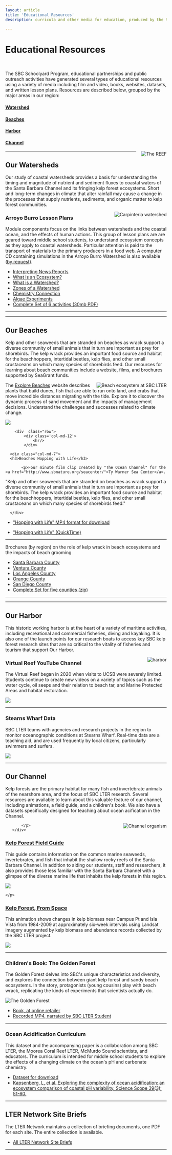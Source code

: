 ```yaml
---
layout: article
title: 'Educational Resources'
description: curricula and other media for education, produced by the SBC LTER

---
```


<h1>Educational Resources</h1>
<br>

<div id="main-container">
<div  class="row">
  <div class='col-md-8'>
	  <p>The SBC Schoolyard Program, educational partnerships and public outreach activities have generated several types of educational resources using a variety of media including film and video, books, websites, datasets, and written lesson plans. Resources are described below, grouped by the major areas in our region:</p>
	  <div class="row">
		  <div class="col-md-3">
			  <h4><a href="#watershed">Watershed</a></h4>
		  </div>
		  <div class="col-md-3">
			  <h4><a href="#beach">Beaches</a></h4>
		  </div>
		  <div class="col-md-3">
			  <h4><a href="#harbor">Harbor</a></h4>
		  </div>
		  <div class="col-md-3">
			  <h4><a href="#channel">Channel</a></h4>
		  </div>
	  </div>
	</div>
<div class='col-md-4'>
	<img class="img-thumbnail img-responsive img-center" src="/assets/img/education/IMG_0938-REEF-web.png"  alt="The REEF" style="float:right; PADDING-LEFT: 15px" /> 
	
</div>

<div  class="row">
  <div class='col-md-12'>
   <hr/>
  </div>
</div> <!-- close row -->

<!-- watershed 
-------------------------------------------------------------------------------------------------------------------------------------
-->

<div id="watershed" class="row">
    <div class="col-md-7">
		   <h2>Our Watersheds</h2>
		   <p>Our study of coastal watersheds provides a basis for understanding the timing and magnitude of nutrient and sediment fluxes to coastal waters of the Santa Barbara Channel and its fringing kelp forest ecosystems. Short and long-term changes in climate that alter rainfall may cause a change in the processes that supply nutrients, sediments, and organic matter to kelp forest communities. </p>
	   </div>
	   <div class="col-md-5">
		      <p>
		   	   <img class="img-thumbnail img-responsive img-center" src="/assets/img/education/carp_500.jpg"  alt="Carpinteria watershed" style="float:right; PADDING-LEFT: 15px" /> 
		      <!-- photo here beach_sbc-0008 -->
		   </p>
	   </div>
   </div>
   <div class="row">
	   <div class="col-md-1">
		   <!-- this is empty space to indent the lists -->
	   </div>
	      <div class="col-md-7"> 	  
   		  	<h3>Arroyo Burro Lesson Plans</h3>
  		 	<p>Module components focus on the links between watersheds and the coastal ocean, and the effects of human actions.  
			This group of lesson plans are are geared toward middle school students, to understand ecosystem concepts as they apply to coastal watersheds. Particular attention is paid to the transport of materials to the primary producers in a food web. A computer CD containing simulations in the Arroyo Burro Watershed is also available (<a href="mailto:sbclter@msi.ucsb.edu?subject=Request for SBC LTER - Arroyo Burro Virtual Tour CD">by request</a>). 
			</p>
   		</div>
   	 <div class="col-md-4 my-auto">
		 <ul>
			 <li class="margin-above-5">
				 <a href="/external/Outreach/AB_virtualtour/SBCLTER_AB_virtualTour_Interpreting_News_Media.pdf">Interpreting News Reports</a>
			 </li>
			 <li class="margin-above-5">
				 <a href="/external/Outreach/AB_virtualtour/SBCLTER_AB_virtualTour_What_is_an_Ecosystem.pdf">What is an Ecosystem?</a>
			 </li>
			 <li class="margin-above-5">
				 <a href="/external/Outreach/AB_virtualtour/SBCLTER_AB_virtualTour_What_is_a_Watershed.pdf">What is a Watershed?</a>
			 </li>
			 <li class="margin-above-5">
				 <a href="/external/Outreach/AB_virtualtour/SBCLTER_AB_virtualTour_Zones_of_a_Watershed.pdf">Zones of a Watershed</a>
			 </li>
			 <li class="margin-above-5">
				 <a href="/external/Outreach/AB_virtualtour/SBCLTER_AB_virtualTour_Chemistry_Connection.pdf">Chemistry Connection</a>
			 </li>
			 <li class="margin-above-5">
				 <a href="/external/lternet.edu/external/Outreach/AB_virtualtour/SBCLTER_AB_virtualTour_Algae_Experiments.pdf">Algae Experiments</a>
			 </li>
			 <li class="margin-above-5">
				 <a href="/external/Outreach/AB_virtualtour/SBCLTER_AB_virtualTour_6LessonPlans.pdf">Complete Set of 6 activities (30mb PDF)</a>
			 </li>
		 </ul>
	  </div> <!-- closes column -->
	</div> <!-- close row -->
<div  class="row">
            <div class='col-md-12'>
             <hr/>
			 <hr/>
            </div>
</div> <!-- close row -->

<!-- beach 
-------------------------------------------------------------------------------------------------------------------------------------
-->
<div id="beach" class="row">
    <div class="col-md-7">
		   <h2>Our Beaches</h2>
		   <p>Kelp and other seaweeds that are stranded on beaches as wrack support a diverse community of small animals that in turn are important as prey for shorebirds. The kelp wrack provides an important food source and habitat for the beachhoppers, intertidal beetles, kelp flies, and other small crustaceans on which many species of shorebirds feed. Our resources for learning about beach communities include a website, films, and brochures supported by SeaGrant funds.</p>
	   </div>
	   <div class="col-md-5">
		      <p>
		   	   <img class="img-thumbnail img-responsive img-center" src="/assets/img/education/beach_sbc-0008.jpg"  alt="Beach ecosystem at SBC LTER" style="float:right; PADDING-LEFT: 15px" /> 
		      <!-- photo here beach_sbc-0008 -->
		   </p>
	   </div>
   </div>
   
   
<div class="row">
	<div class="col-md-1">
		   <!-- this is empty space to indent the lists -->
	   </div>

   <div class="col-md-7">
   <p>The <a href="https://explorebeaches.msi.ucsb.edu/">Explore Beaches</a> website describes plants that build dunes, fish that are able to run onto land, and crabs that move incredible distances migrating with the tide. Explore it to discover the dynamic process of sand movement and the impacts of management decisions. Understand the challenges and successes  related to climate change.</p>
    
	
	
 
   </div>
   <div class="col-md-4">
	   <p><a href="https://explorebeaches.msi.ucsb.edu/"><img class="img-thumbnail img-responsive img-center" src="/assets/img/education/explore_beaches.png"></a> </p>
	</div>
	</div>
	
		<div  class="row">
			<div class='col-md-12'>
			    <hr/>
			</div>
   
   <div class="row">
   	<div class="col-md-1">
   		   <!-- this is empty space to indent the lists -->
   	   </div>  
   
      <div class="col-md-7">
      <h3>Beaches Hopping with Life</h3>
      
   		   <p>Four minute film clip created by "The Ocean Channel" for the <a href="http://www.sbnature.org/seacenter/">Ty Warner Sea Center</a>.
"Kelp and other seaweeds that are stranded on beaches as wrack support a diverse community of small animals that in turn are important as prey for shorebirds. The kelp wrack provides an important food source and habitat for the beachhoppers, intertidal beetles, kelp flies, and other small crustaceans on which many species of shorebirds feed."</p>
   	  
      </div>
  
   <div class="col-md-4 my-auto">
	   <!--  <img class="img-thumbnail img-responsive img-center float-right" src="/assets/img/education/hopping_w_life.png"  alt="Shorebirds on kelp" /> -->
   <ul>
		<li>
			<a href="/external/Outreach/Beach_Resources/HoppingWithLife_2004.m4v">
				"Hopping with Life" MP4 format for download</a>
		</li>
	</ul>
	<ul>
		<li>
			<a href="/external/Outreach/Beach_Resources/HoppingWithLife_2004.mov">
				"Hopping with Life" (QuickTime)</a>
		</li>
	</ul>
	
</div>
	
	
<div  class="row">
	<div class='col-md-12'>
	    <hr/>
	</div>
</div>


<div class="row">
	<div class="col-md-1">
		   <!-- this is empty space to indent the lists -->
	   </div>

   <div class="col-md-7 my-auto">
   <p>Brochures (by region) on the role of kelp wrack in beach ecosystems and the impacts of beach grooming</p>
</div>
<div class="col-md-4">
	<ul>
		<li class="">
			<a href="/external/Outreach/Beach_Resources/SeaGrant-Dugan_SB.pdf">Santa Barbara County</a>
		</li>
		<li class="">
			<a href="/external/Outreach/Beach_Resources/SeaGrant-Dugan_Ventura.pdf">Ventura County</a>
		</li>
		<li class="">
			<a href="/external/Outreach/Beach_Resources/SeaGrant-Dugan_LA.pdf">Los Angeles County</a>
		</li>
		<li class="">
			<a href="/external/Outreach/Beach_Resources/SeaGrant-Dugan_OC.pdf">Orange County</a>
		</li>
		<li class="">
			<a href="/external/Outreach/Beach_Resources/SeaGrant-Dugan_SD.pdf">San Diego County</a>
		</li>
		<li class="">
			<a href="/external/Outreach/Beach_Resources/SeaGrant_Dugan_socal_counties.zip">Complete Set for five counties (zip)</a>
		</li>
	</ul>
   

</div> <!-- closes column -->
</div> <!-- close row -->


<div  class="row">
            <div class='col-md-12'>
             <hr/>
            </div>
</div> <!-- close row -->


<div class="divider py-1 bg-dark"><hr></div>


<!-- Harbor
-------------------------------------------------------------------------------------------------------------------------------------
-->

<div id="harbor" class="row">
    <div class="col-md-7">
		   <h2>Our Harbor</h2>
		   <p>This historic working harbor is at the heart of a variety of maritime activities, including recreational and commercial fisheries, diving and kayaking.  It is also one of the launch points for our research boats to access key SBC kelp forest research sites that are so critical to the vitality of fisheries and tourism that support Our Harbor.</p>
	   </div>
	   <div class="col-md-5">
		      <p>
		   	   <img class="img-thumbnail img-responsive img-center" src="/assets/img/education/harbor.jpg"  alt="harbor" style="float:right; PADDING-LEFT: 15px" /> 
		      <!-- photo here beach_sbc-0008 -->
		   </p>
	   </div>
   </div>
   
   
<div class="row">
	<div class="col-md-1">
		   <!-- this is empty space to indent the lists -->
	   </div>
   <div class="col-md-7">
   	<h3>Virtual Reef YouTube Channel</h3>
   	<p>The Virtual Reef began in 2020 when visits to UCSB were severely limited. Students continue to create new videos on a variety of topics such as the water cycle, oil seeps and their relation to beach tar, and Marine Protected Areas and habitat restoration. </p>
   </div>
   <div class="col-md-4">
	   <p>
  			<a href="https://www.youtube.com/channel/UCzNC-IK5BNlgY3cZrGrWEqQ" target="offline"><img class="img-thumbnail img-responsive img-center" src="/assets/img/education/virtual_reef_youtube.png"></a>
  		</p>
  </div> <!-- closes column -->
</div> <!-- close row -->
<div  class="row">
	<div class='col-md-12'>
  	   <hr/>
   </div>
</div> <!-- close row -->

   
<div class="row">
	<div class="col-md-1">
		   <!-- this is empty space to indent the lists -->
	   </div>
   <div class="col-md-7">
   	<h3>Stearns Wharf Data</h3>
   	<p>SBC LTER teams with agencies and research projects in the region to monitor oceanographic conditions at Stearns Wharf. Real-time data are a teaching aid, and are used frequently by local citizens, particularly swimmers and surfers.</p>
   </div>
   <div class="col-md-4">
  			<p><a href="{{site.baseurl}}/data/visuals/stearns-wharf"><img class="img-thumbnail img-responsive img-center" src="/assets/img/education/stearns_wharf_data.png"></a> </p>
  </div> <!-- closes column -->
</div> <!-- close row -->
<div  class="row">
	<div class='col-md-12'>
		<hr/>
	</div>
</div> 

<div id="channel"  class="row">
    <div class="col-md-7">
		   <h2>Our Channel</h2>
		   <p>Kelp forests are the primary habitat for many fish and invertebrate animals of the nearshore area, and the focus of SBC LTER research. Several resources are available to learn about this valuable feature of our channel, including animations, a field guide, and a children's book. We also have a datasets specifically designed for teaching about ocean acification in the Channel.</p>
	   </div>
	   <div class="col-md-5">
		      <p>
		   	   <img class="img-thumbnail img-responsive img-center" src="/assets/img/education/fish.jpg"  alt="Channel organism" style="float:right; PADDING-LEFT: 15px" /> 
	
		   </p>
	   </div>
   </div>
   
 
 <div class="row justify-content-center align-self-center">
 	<div class="col-md-1">
 		   <!-- this is empty space to indent the lists -->
 	   </div>
    <div class="col-md-8 my-auto">
    <h3><a href="{{site.baseurl}}/external/Documents/Publications/FieldGuide.pdf">Kelp Forest Field Guide</a></h3>
    <p>This guide contains information on the common marine seaweeds, invertebrates, and fish that inhabit the shallow rocky reefs of the Santa Barbara Channel. In addition to aiding our students, staff and researchers, it also provides those less familiar with the Santa Barbara Channel with a glimpse of the diverse marine life that inhabits the kelp forests in this region.</p>
    </div>
    <!-- class=my-auto centers text vertically -->
    <div class="col-md-3 my-auto">
 	<p>
		<a href="{{site.baseurl}}/external/Documents/Publications/FieldGuide.pdf" target="offline"><img class="img-thumbnail img-responsive img-center" src="/assets/img/community/field_guide.png"></a>
   		
   	</p>	

   </div> <!-- closes column -->
 </div> <!-- close row -->
 
 
 
 
<div class="row justify-content-center align-self-center">
	<div class="col-md-1">
		   <!-- this is empty space to indent the lists -->
	   </div>
   <div class="col-md-7 my-auto">
   <h3><a href="http://sbc.lternet.edu/external/Reef/Data/kelp_biomass_landsat/ucsb_kelp_ts.mp4" target="offline">Kelp Forest, From Space</a></h3>
   <p>This animation shows changes in kelp biomass near Campus Pt and Isla Vista from 1984-2009 at approximately six-week intervals using Landsat imagery augmented by kelp biomass and abundance records collected by the SBC LTER project.  </p>
   </div>
   <!-- class=my-auto centers text vertically -->
   <div class="col-md-4 my-auto">
	<p>
  			<a href="http://sbc.lternet.edu/external/Reef/Data/kelp_biomass_landsat/ucsb_kelp_ts.mp4" target="offline"><img class="img-thumbnail img-responsive img-center" src="/assets/img/education/kelp_from_space.png"></a>
  	</p>	

  </div> <!-- closes column -->
</div> <!-- close row -->


<div  class="row">
            <div class='col-md-12'>
             <hr/>
            </div>
</div> <!-- close row -->



<div class="row">
	<div class="col-md-1">
		   <!-- this is empty space to indent the lists -->
	   </div>
   <div class="col-md-7">
   <h3>Children's Book: The Golden Forest</h3>
   <div class="row">
	   <div class="col-md-8">
		   <p>The Golden Forest delves into SBC's unique characteristics and diversity, and explores the connection between giant kelp forest and sandy beach ecosystems. In the story, protagonists (young cousins) play with beach wrack, replicating the kinds of experiments that scientists actually do.  </p>
	   </div>
	   <div class="col-md-4 my-auto">
   <img class="img-thumbnail img-responsive img-center float-right" src="/assets/img/education/golden_forest.png"  alt="The Golden Forest" />
</div>
</div>
   </div>
   <div class="col-md-4 my-auto">
   <ul>
  		<li>
  			<a href="https://www.amazon.com/Golden-Forest-Exploring-California-Ecological/dp/163076180X/ref=sr_1_1?crid=3DD8MQ1AZNAX6&dchild=1&keywords=the+golden+forest&qid=1633576654&sprefix=the+golden+forest%2Caps%2C306&sr=8-1" target="offline">Book, at online retailer</a>
  		</li>
  		<li>
  			<a href="{{site.baseurl}}/external/Outreach/Golden_Forest/Golden_Forest_2.0.mp4" target="offline">Recorded MP4, narrated by SBC LTER Student</a>
  		</li>
 	</ul>
  </div> <!-- closes column -->
</div> <!-- close row -->
<div  class="row">
            <div class='col-md-12'>
             <hr/>
            </div>
</div> <!-- close row -->

<div class="row">
	<div class="col-md-1">
		   <!-- this is empty space to indent the lists -->
	   </div>
   <div class="col-md-7">
   <h3>Ocean Acidification Curriculum</h3>
   <p>This dataset and the accompanying paper is a collaboration among SBC LTER, the Moorea Coral Reef LTER, McMurdo Sound scientists, and educators. The curriculum is intended for middle school students to explore the effects of a changing climate on the ocean's pH and carbonate chemistry. </p>
   </div>
   <div class="col-md-4 my-auto">
   <ul>
  		<li>
  			<a href="https://portal.edirepository.org/nis/mapbrowse?scope=knb-lter-sbc&identifier=88" target="offline">Dataset for download</a>
  		</li>
  		<li>
  			<a href="https://doi.org/10.2505/4/ss15_039_03_51" target="offline">Kapsenberg, L, et al. Exploring the complexity of ocean acidification: an ecosystem comparison of coastal pH variability. Science Scope 39(3): 51-60. </a>
  		</li>
 	</ul>
  </div> <!-- closes column -->
</div> <!-- close row -->
<div  class="row">
            <div class='col-md-12'>
             <hr/>
            </div>
</div> <!-- close row -->



<!-- Network 
-------------------------------------------------------------------------------------------------------------------------------------
-->
<div class="row">
   <div class="col-md-8">
   <h2>LTER Network Site Briefs</h2>
   <p>The LTER Network maintains a collection of briefing documents, one PDF for each site. The entire collection is available. 
   </p>
   </div>
   <div class="col-md-4">
   <ul>
  		<li>
  			<a href="https://lternet.edu/lter-site-briefs-2019-2/" target="offline">All LTER Network Site Briefs</a>
  		</li>
  		<!-- <li>
  			<a href="/external/Outreach/SBCKTER_brochure/SBC_brief_FINAL.pdf" target="offline">SBC LTER Site Brief</a>
  		</li> -->
  	</ul>
  </div> <!-- closes column -->
</div> <!-- close row -->
<div  class="row">
            <div class='col-md-12'>
             <hr/>
            </div>
</div> <!-- close row -->

</div>
        
     
